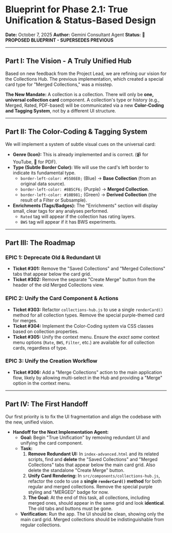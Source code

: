 # Blueprint for Phase 2.1: True Unification & Status-Based Design

**Date:** October 7, 2025
**Author:** Gemini Consultant Agent
**Status:** 🔵 **PROPOSED BLUEPRINT - SUPERSEDES PREVIOUS**

---

## Part I: The Vision - A Truly Unified Hub

Based on new feedback from the Project Lead, we are refining our vision for the Collections Hub. The previous implementation, which created a special card type for "Merged Collections," was a misstep. 

**The New Mandate:** A collection is a collection. There will only be **one, universal collection card** component. A collection's type or history (e.g., Merged, Rated, PDF-based) will be communicated via a new **Color-Coding and Tagging System**, not by a different UI structure.

---

## Part II: The Color-Coding & Tagging System

We will implement a system of subtle visual cues on the universal card:

-   **Genre (Icon):** This is already implemented and is correct. (📹 for YouTube, 📄 for PDF).
-   **Type (Subtle Border Color):** We will use the card's left border to indicate its fundamental type.
    -   `border-left-color: #5586E0;` (Blue) -> **Base Collection** (from an original data source).
    -   `border-left-color: #8B5CF6;` (Purple) -> **Merged Collection**.
    -   `border-left-color: #10B981;` (Green) -> **Derived Collection** (the result of a Filter or Subsample).
-   **Enrichments (Tags/Badges):** The "Enrichments" section will display small, clear tags for any analyses performed.
    -   `Rated` tag will appear if the collection has rating layers.
    -   `BWS` tag will appear if it has BWS experiments.

---

## Part III: The Roadmap

### EPIC 1: Deprecate Old & Redundant UI

-   **Ticket #301:** Remove the "Saved Collections" and "Merged Collections" tabs that appear below the card grid.
-   **Ticket #302:** Remove the separate "Create Merge" button from the header of the old Merged Collections view.

### EPIC 2: Unify the Card Component & Actions

-   **Ticket #303:** Refactor `collections-hub.js` to use a single `renderCard()` method for all collection types. Remove the special purple-themed card for merges.
-   **Ticket #304:** Implement the Color-Coding system via CSS classes based on collection properties.
-   **Ticket #305:** Unify the context menu. Ensure the *exact same* context menu options (`Rate`, `BWS`, `Filter`, etc.) are available for *all* collection cards, regardless of type.

### EPIC 3: Unify the Creation Workflow

-   **Ticket #306:** Add a "Merge Collections" action to the main application flow, likely by allowing multi-select in the Hub and providing a "Merge" option in the context menu.

---

## Part IV: The First Handoff

Our first priority is to fix the UI fragmentation and align the codebase with the new, unified vision.

-   **Handoff for the Next Implementation Agent:**
    -   **Goal:** Begin "True Unification" by removing redundant UI and unifying the card component.
    -   **Task:**
        1.  **Remove Redundant UI:** In `index-advanced.html` and its related scripts, find and **delete** the "Saved Collections" and "Merged Collections" tabs that appear below the main card grid. Also delete the standalone "Create Merge" button.
        2.  **Unify Card Rendering:** In `src/components/collections-hub.js`, refactor the code to use a **single `renderCard()` method** for both regular and merged collections. Remove the special purple styling and "MERGED" badge for now.
        3.  **The Goal:** At the end of this task, all collections, including merged ones, should appear in the same grid and look **identical**. The old tabs and buttons must be gone.
    -   **Verification:** Run the app. The UI should be clean, showing only the main card grid. Merged collections should be indistinguishable from regular collections.
